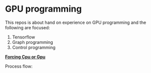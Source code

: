 # GPU programming

This repos is about hand on experience on GPU programming and the following are focused:
1. Tensorflow 
2. Graph programming
3. Control programming


**[Forcing Cpu or Gpu](https://github.com/hamzafar/GPU_Computation/blob/master/Using%20Gpu-Cpu.ipynb)**

Process flow:

